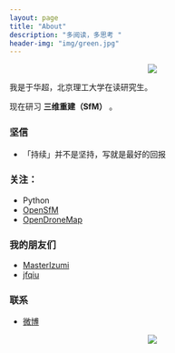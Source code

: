 ```yaml
---
layout: page
title: "About"
description: "多阅读，多思考 "
header-img: "img/green.jpg"
---
```



<center>
    <p><img src="http://7xlfkx.com1.z0.glb.clouddn.com/white2.jpg" align="center"></p>
</center>

我是于华超，北京理工大学在读研究生。

现在研习 **三维重建（SfM）** 。

### 坚信


- 「持续」并不是坚持，写就是最好的回报


### 关注：


- Python
- [OpenSfM](https://github.com/mapillary/OpenSfM/)
- [OpenDroneMap](https://github.com/OpenDroneMap/OpenDroneMap/)



### 我的朋友们

- [MasterIzumi](https://github.com/MasterIzumi)
- [jfqiu](https://github.com/jfqiu)

### 联系

- [微博](http://weibo.com/u/2393223365)



<center>
    <p><img src="http://wx3.sinaimg.cn/mw1024/8ea5b0c5ly1ffkzbp8uxrj20zk0qojzg.jpg" align="center"></p>
</center>






